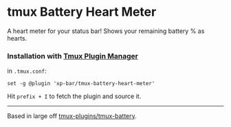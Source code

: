 # tmux Battery Heart Meter
A heart meter for your status bar! Shows your remaining battery % as hearts.

### Installation with [Tmux Plugin Manager](https://github.com/tmux-plugins/tpm)

in `.tmux.conf`:

    set -g @plugin 'xp-bar/tmux-battery-heart-meter'

Hit `prefix + I` to fetch the plugin and source it.

----------------------------------------------

Based in large off [tmux-plugins/tmux-battery](https://github.com/tmux-plugins/tmux-battery).
